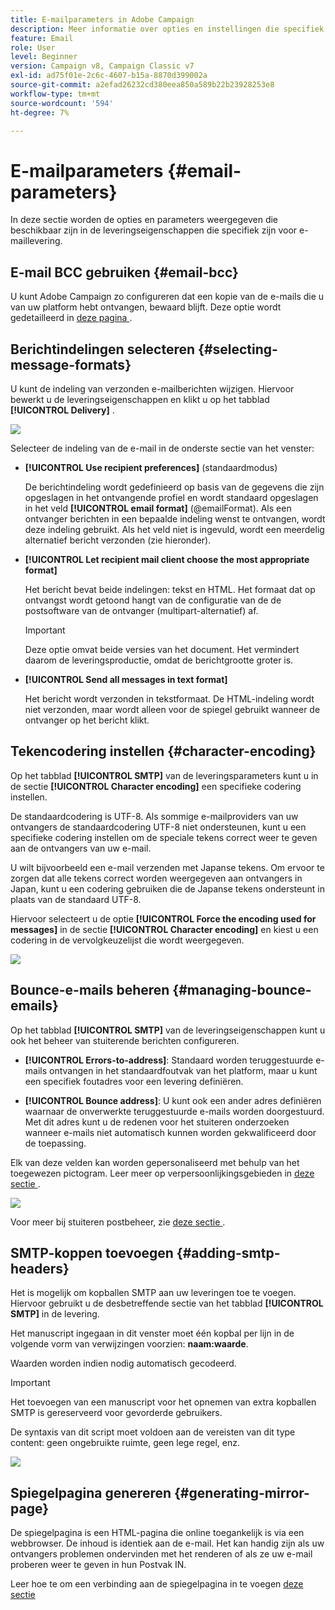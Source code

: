 ```yaml
---
title: E-mailparameters in Adobe Campaign
description: Meer informatie over opties en instellingen die specifiek zijn voor e-maillevering in Adobe Campaign.
feature: Email
role: User
level: Beginner
version: Campaign v8, Campaign Classic v7
exl-id: ad75f01e-2c6c-4607-b15a-8870d399002a
source-git-commit: a2efad26232cd380eea850a589b22b23928253e8
workflow-type: tm+mt
source-wordcount: '594'
ht-degree: 7%

---
```


# E-mailparameters {#email-parameters}

In deze sectie worden de opties en parameters weergegeven die beschikbaar zijn in de leveringseigenschappen die specifiek zijn voor e-maillevering.

## E-mail BCC gebruiken {#email-bcc}

U kunt Adobe Campaign zo configureren dat een kopie van de e-mails die u van uw platform hebt ontvangen, bewaard blijft. Deze optie wordt gedetailleerd in [ deze pagina ](email-bcc.md).

## Berichtindelingen selecteren {#selecting-message-formats}

U kunt de indeling van verzonden e-mailberichten wijzigen. Hiervoor bewerkt u de leveringseigenschappen en klikt u op het tabblad **[!UICONTROL Delivery]** .

![](assets/email-message-format.png)

Selecteer de indeling van de e-mail in de onderste sectie van het venster:

* **[!UICONTROL Use recipient preferences]** (standaardmodus)

  De berichtindeling wordt gedefinieerd op basis van de gegevens die zijn opgeslagen in het ontvangende profiel en wordt standaard opgeslagen in het veld **[!UICONTROL email format]** (@emailFormat). Als een ontvanger berichten in een bepaalde indeling wenst te ontvangen, wordt deze indeling gebruikt. Als het veld niet is ingevuld, wordt een meerdelig alternatief bericht verzonden (zie hieronder).

* **[!UICONTROL Let recipient mail client choose the most appropriate format]**

  Het bericht bevat beide indelingen: tekst en HTML. Het formaat dat op ontvangst wordt getoond hangt van de configuratie van de de postsoftware van de ontvanger (multipart-alternatief) af.

  >[!IMPORTANT]
  >
  >Deze optie omvat beide versies van het document. Het vermindert daarom de leveringsproductie, omdat de berichtgrootte groter is.

* **[!UICONTROL Send all messages in text format]**

  Het bericht wordt verzonden in tekstformaat. De HTML-indeling wordt niet verzonden, maar wordt alleen voor de spiegel gebruikt wanneer de ontvanger op het bericht klikt.

<!--
>[!NOTE]
>
>For more on defining the email content, see [this section]().-->

## Tekencodering instellen {#character-encoding}

Op het tabblad **[!UICONTROL SMTP]** van de leveringsparameters kunt u in de sectie **[!UICONTROL Character encoding]** een specifieke codering instellen.

De standaardcodering is UTF-8. Als sommige e-mailproviders van uw ontvangers de standaardcodering UTF-8 niet ondersteunen, kunt u een specifieke codering instellen om de speciale tekens correct weer te geven aan de ontvangers van uw e-mail.

U wilt bijvoorbeeld een e-mail verzenden met Japanse tekens. Om ervoor te zorgen dat alle tekens correct worden weergegeven aan ontvangers in Japan, kunt u een codering gebruiken die de Japanse tekens ondersteunt in plaats van de standaard UTF-8.

Hiervoor selecteert u de optie **[!UICONTROL Force the encoding used for messages]** in de sectie **[!UICONTROL Character encoding]** en kiest u een codering in de vervolgkeuzelijst die wordt weergegeven.

![](assets/email-smtp-encoding.png)

## Bounce-e-mails beheren {#managing-bounce-emails}

Op het tabblad **[!UICONTROL SMTP]** van de leveringseigenschappen kunt u ook het beheer van stuiterende berichten configureren.

* **[!UICONTROL Errors-to-address]**: Standaard worden teruggestuurde e-mails ontvangen in het standaardfoutvak van het platform, maar u kunt een specifiek foutadres voor een levering definiëren.

* **[!UICONTROL Bounce address]**: U kunt ook een ander adres definiëren waarnaar de onverwerkte teruggestuurde e-mails worden doorgestuurd. Met dit adres kunt u de redenen voor het stuiteren onderzoeken wanneer e-mails niet automatisch kunnen worden gekwalificeerd door de toepassing.

Elk van deze velden kan worden gepersonaliseerd met behulp van het toegewezen pictogram. Leer meer op verpersoonlijkingsgebieden in [ deze sectie ](personalization-fields.md).

![](assets/email-smtp-bounce.png)

Voor meer bij stuiteren postbeheer, zie [ deze sectie ](delivery-failures.md#bounce-mail-management).

## SMTP-koppen toevoegen {#adding-smtp-headers}

Het is mogelijk om kopballen SMTP aan uw leveringen toe te voegen. Hiervoor gebruikt u de desbetreffende sectie van het tabblad **[!UICONTROL SMTP]** in de levering.

Het manuscript ingegaan in dit venster moet één kopbal per lijn in de volgende vorm van verwijzingen voorzien: **naam:waarde**.

Waarden worden indien nodig automatisch gecodeerd.

>[!IMPORTANT]
>
>Het toevoegen van een manuscript voor het opnemen van extra kopballen SMTP is gereserveerd voor gevorderde gebruikers.
>
>De syntaxis van dit script moet voldoen aan de vereisten van dit type content: geen ongebruikte ruimte, geen lege regel, enz.

![](assets/email-smtp-headers.png)


## Spiegelpagina genereren {#generating-mirror-page}

De spiegelpagina is een HTML-pagina die online toegankelijk is via een webbrowser. De inhoud is identiek aan de e-mail. Het kan handig zijn als uw ontvangers problemen ondervinden met het renderen of als ze uw e-mail proberen weer te geven in hun Postvak IN.

Leer hoe te om een verbinding aan de spiegelpagina in te voegen [ deze sectie ](mirror-page.md)
